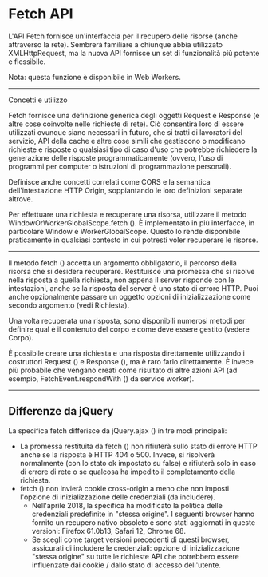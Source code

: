 # Fetch API

L'API Fetch fornisce un'interfaccia per il recupero delle risorse (anche attraverso la rete). Sembrerà familiare a chiunque abbia utilizzato XMLHttpRequest, ma la nuova API fornisce un set di funzionalità più potente e flessibile.

Nota: questa funzione è disponibile in Web Workers.

---

Concetti e utilizzo

Fetch fornisce una definizione generica degli oggetti Request e Response (e altre cose coinvolte nelle richieste di rete). Ciò consentirà loro di essere utilizzati ovunque siano necessari in futuro, che si tratti di lavoratori del servizio, API della cache e altre cose simili che gestiscono o modificano richieste e risposte o qualsiasi tipo di caso d'uso che potrebbe richiedere la generazione delle risposte programmaticamente (ovvero, l'uso di programmi per computer o istruzioni di programmazione personali).

Definisce anche concetti correlati come CORS e la semantica dell'intestazione HTTP Origin, soppiantando le loro definizioni separate altrove.

Per effettuare una richiesta e recuperare una risorsa, utilizzare il metodo WindowOrWorkerGlobalScope.fetch (). È implementato in più interfacce, in particolare Window e WorkerGlobalScope. Questo lo rende disponibile praticamente in qualsiasi contesto in cui potresti voler recuperare le risorse.

---

Il metodo fetch () accetta un argomento obbligatorio, il percorso della risorsa che si desidera recuperare. Restituisce una promessa che si risolve nella risposta a quella richiesta, non appena il server risponde con le intestazioni, anche se la risposta del server è uno stato di errore HTTP. Puoi anche opzionalmente passare un oggetto opzioni di inizializzazione come secondo argomento (vedi Richiesta).

Una volta recuperata una risposta, sono disponibili numerosi metodi per definire qual è il contenuto del corpo e come deve essere gestito (vedere Corpo).

È possibile creare una richiesta e una risposta direttamente utilizzando i costruttori Request () e Response (), ma è raro farlo direttamente. È invece più probabile che vengano creati come risultato di altre azioni API (ad esempio, FetchEvent.respondWith () da service worker).

---

## Differenze da jQuery

La specifica fetch differisce da jQuery.ajax () in tre modi principali:

* La promessa restituita da fetch () non rifiuterà sullo stato di errore HTTP anche se la risposta è HTTP 404 o 500. Invece, si risolverà normalmente (con lo stato ok impostato su false) e rifiuterà solo in caso di errore di rete o se qualcosa ha impedito il completamento della richiesta.
* fetch () non invierà cookie cross-origin a meno che non imposti l'opzione di inizializzazione delle credenziali (da includere).
  *  Nell'aprile 2018, la specifica ha modificato la politica delle credenziali predefinite in "stessa origine". I seguenti browser hanno fornito un recupero nativo obsoleto e sono stati aggiornati in queste versioni: Firefox 61.0b13, Safari 12, Chrome 68.
  * Se scegli come target versioni precedenti di questi browser, assicurati di includere le credenziali: opzione di inizializzazione "stessa origine" su tutte le richieste API che potrebbero essere influenzate dai cookie / dallo stato di accesso dell'utente.

